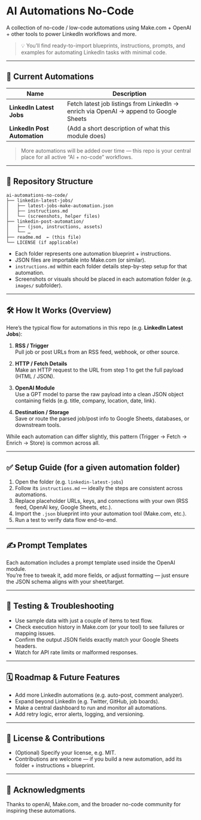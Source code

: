 # AI Automations No-Code  
A collection of no-code / low-code automations using Make.com + OpenAI + other tools to power LinkedIn workflows and more.

> 💡 You’ll find ready-to-import blueprints, instructions, prompts, and examples for automating LinkedIn tasks with minimal code.

---

## 🚀 Current Automations

| Name | Description |
|---|---|
| **LinkedIn Latest Jobs** | Fetch latest job listings from LinkedIn → enrich via OpenAI → append to Google Sheets |
| **LinkedIn Post Automation** | (Add a short description of what this module does) |

> More automations will be added over time — this repo is your central place for all active “AI + no-code” workflows.

---

## 📂 Repository Structure

```
ai-automations-no-code/
├── linkedin-latest-jobs/
│   ├── latest-jobs-make-automation.json
│   ├── instructions.md
│   └── (screenshots, helper files)
├── linkedin-post-automation/
│   ├── (json, instructions, assets)
│   └── …
├── readme.md  ← (this file)
└── LICENSE (if applicable)
```

- Each folder represents one automation blueprint + instructions.
- JSON files are importable into Make.com (or similar).
- `instructions.md` within each folder details step-by-step setup for that automation.
- Screenshots or visuals should be placed in each automation folder (e.g. `images/` subfolder).

---

## 🛠️ How It Works (Overview)

Here’s the typical flow for automations in this repo (e.g. **LinkedIn Latest Jobs**):

1. **RSS / Trigger**  
   Pull job or post URLs from an RSS feed, webhook, or other source.

2. **HTTP / Fetch Details**  
   Make an HTTP request to the URL from step 1 to get the full payload (HTML / JSON).

3. **OpenAI Module**  
   Use a GPT model to parse the raw payload into a clean JSON object containing fields (e.g. title, company, location, date, link).

4. **Destination / Storage**  
   Save or route the parsed job/post info to Google Sheets, databases, or downstream tools.

While each automation can differ slightly, this pattern (Trigger → Fetch → Enrich → Store) is common across all.

---

## ✅ Setup Guide (for a given automation folder)

1. Open the folder (e.g. `linkedin-latest-jobs`)  
2. Follow its `instructions.md` — ideally the steps are consistent across automations.  
3. Replace placeholder URLs, keys, and connections with your own (RSS feed, OpenAI key, Google Sheets, etc.).  
4. Import the `.json` blueprint into your automation tool (Make.com, etc.).  
5. Run a test to verify data flow end-to-end.

---

## ✍️ Prompt Templates

Each automation includes a prompt template used inside the OpenAI module.  
You’re free to tweak it, add more fields, or adjust formatting — just ensure the JSON schema aligns with your sheet/target.

---

## 🧪 Testing & Troubleshooting

- Use sample data with just a couple of items to test flow.
- Check execution history in Make.com (or your tool) to see failures or mapping issues.
- Confirm the output JSON fields exactly match your Google Sheets headers.
- Watch for API rate limits or malformed responses.

---

## 🗓️ Roadmap & Future Features

- Add more LinkedIn automations (e.g. auto-post, comment analyzer).  
- Expand beyond LinkedIn (e.g. Twitter, GitHub, job boards).  
- Make a central dashboard to run and monitor all automations.  
- Add retry logic, error alerts, logging, and versioning.

---

## 📜 License & Contributions

- (Optional) Specify your license, e.g. MIT.  
- Contributions are welcome — if you build a new automation, add its folder + instructions + blueprint.

---

## 🙏 Acknowledgments

Thanks to openAI, Make.com, and the broader no-code community for inspiring these automations.
